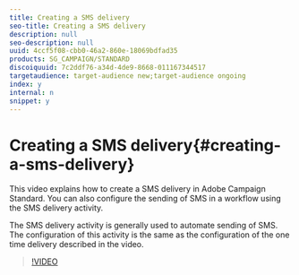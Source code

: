 ```yaml
---
title: Creating a SMS delivery
seo-title: Creating a SMS delivery
description: null
seo-description: null
uuid: 4ccf5f08-cbb0-46a2-860e-18069bdfad35
products: SG_CAMPAIGN/STANDARD
discoiquuid: 7c2ddf76-a34d-4de9-8668-011167344517
targetaudience: target-audience new;target-audience ongoing
index: y
internal: n
snippet: y
---
```


# Creating a SMS delivery{#creating-a-sms-delivery}

This video explains how to create a SMS delivery in Adobe Campaign Standard. You can also configure the sending of SMS in a workflow using the SMS delivery activity.

The SMS delivery activity is generally used to automate sending of SMS. The configuration of this activity is the same as the configuration of the one time delivery described in the video.

>[!VIDEO](https://video.tv.adobe.com/v/25265/?quality=12)

<!--
<related-links>
<a href="https://helpx.adobe.com/campaign/standard/automating/using/sms-delivery.html#configuration">SMS Delivery</a>
</related-links>
-->

